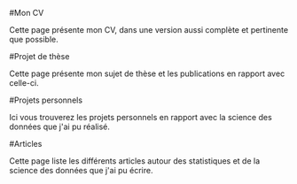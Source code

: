 #Mon CV

Cette page présente mon CV, dans une version aussi complète et pertinente que possible.

#Projet de thèse

Cette page présente mon sujet de thèse et les publications en rapport avec celle-ci.

#Projets personnels

Ici vous trouverez les projets personnels en rapport avec la science des données que j'ai pu réalisé.

#Articles

Cette page liste les différents articles autour des statistiques et de la science des données que j'ai pu écrire.
